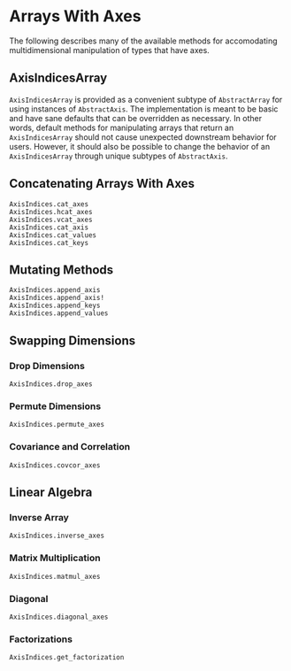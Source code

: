 # Arrays With Axes

The following describes many of the available methods for accomodating multidimensional manipulation of types that have axes.

## AxisIndicesArray

`AxisIndicesArray` is provided as a convenient subtype of `AbstractArray` for using instances of `AbstractAxis`.
The implementation is meant to be basic and have sane defaults that can be overridden as necessary.
In other words, default methods for manipulating arrays that return an `AxisIndicesArray` should not cause unexpected downstream behavior for users.
However, it should also be possible to change the behavior of an `AxisIndicesArray` through unique subtypes of `AbstractAxis`.

## Concatenating Arrays With Axes

```@docs
AxisIndices.cat_axes
AxisIndices.hcat_axes
AxisIndices.vcat_axes
AxisIndices.cat_axis
AxisIndices.cat_values
AxisIndices.cat_keys
```

## Mutating Methods

```@docs
AxisIndices.append_axis
AxisIndices.append_axis!
AxisIndices.append_keys
AxisIndices.append_values
```

## Swapping Dimensions

### Drop Dimensions

```@docs
AxisIndices.drop_axes
```

### Permute Dimensions

```@docs
AxisIndices.permute_axes
```

### Covariance and Correlation

```@docs
AxisIndices.covcor_axes
```

## Linear Algebra

### Inverse Array

```@docs
AxisIndices.inverse_axes
```

### Matrix Multiplication

```@docs
AxisIndices.matmul_axes
```

### Diagonal

```@docs
AxisIndices.diagonal_axes
```

### Factorizations

```@docs
AxisIndices.get_factorization
```
